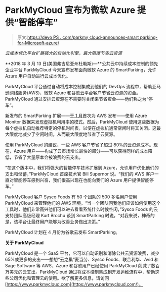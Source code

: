 # ParkMyCloud 宣布为微软 Azure 提供“智能停车”

> 原文:[https://devo PS . com/parkmy cloud-announces-smart parking-for-Microsoft-azure/](https://devops.com/parkmycloud-announces-smartparking-for-microsoft-azure/)

*云成本优化平台扩展强大的自动化引擎，最大限度节省云资源*

**2018 年 3 月 13 日(美国弗吉尼亚州杜勒斯)—**公共云中持续成本控制的领先企业平台 ParkMyCloud 今天宣布发布面向微软 Azure 的 SmartParking，允许 Azure 用户自动进行云成本优化。

ParkMyCloud 平台通过自动将成本控制集成到他们的 DevOps 流程中，帮助亚马逊网络服务(AWS)、微软 Azure 和谷歌云平台客户节省云资源的资金。ParkMyCloud 通过安排云资源在不需要时关闭来节省资金——他们称之为“停车”。

新发布的 SmartParking 扩展——[于 1 月](http://www.prweb.com/releases/2018/01/prweb15073293.htm)首次为 AWS 发布——使用 Azure Monitor 数据来发现虚拟机利用率的模式。然后，ParkMyCloud 使用这些数据为每个虚拟机自动推荐特定的停机时间表，以便在虚拟机通常空闲时将其关闭。这最大限度地减少了空闲时间，从而最大限度地节省了云资源。

使用 ParkMyCloud 的建议，一些 AWS 客户节省了超过 80%的云资源成本。现在，Azure 用户——构成了云市场增长最快的部分——可以获得同样的成本降低，节省了大量原本会被浪费的云支出。

“在这个版本中，我们将强大的智能停车技术扩展到 Azure，允许用户优化他们的支出和储蓄，”ParkMyCloud 首席技术官 Bill Supernor 说。“我们的 AWS 客户一直对智能停车感到兴奋，我们很高兴现在也能向我们的 Azure 用户提供智能停车。”

ParkMyCloud 客户 Sysco Foods 有 50 个团队的 500 多名用户使用 ParkMyCloud 来管理他们的 AWS 环境。“当一个团队问我他们应该如何使用这个工具时，他们非常高兴他们可以进去看看系统什么时候空闲，”Sysco Foods 的云支持团队高级经理 Kurt Brochu 谈到 SmartParking 时说。“对我来说，神奇的是，该平台让最终用户能够为改善业务做出决策。”

ParkMyCloud 计划在 4 月份为谷歌云发布 SmartParking。

**关于 ParkMyCloud**

ParkMyCloud 是一个 SaaS 平台，它可以自动识别和消除公共云资源浪费，减少 65%或更多的支出——想想“云之巢”麦当劳、Sysco Foods、联合利华、Avid 和 Sage Software 等 AWS、Azure 和谷歌用户已经使用 ParkMyCloud 削减了数百万美元的云支出。ParkMyCloud 通过将成本控制集成到开发运维流程中，帮助这些公司优化和管理云的使用。欲了解更多信息，请访问[https://www.parkmycloud.com](https://www.parkmycloud.com/)。